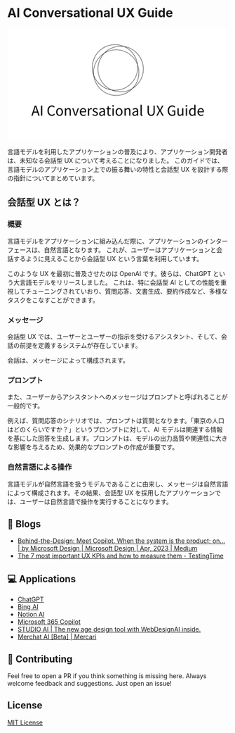 # AI Conversational UX Guide

![AI Conversational UX Guide](./main.png)

言語モデルを利用したアプリケーションの普及により、アプリケーション開発者は、未知なる会話型 UX について考えることになりました。
このガイドでは、言語モデルのアプリケーション上での振る舞いの特性と会話型 UX を設計する際の指針についてまとめています。

## 会話型 UX とは？

### 概要

言語モデルをアプリケーションに組み込んだ際に、アプリケーションのインターフェースは、自然言語となります。
これが、ユーザーはアプリケーションと会話するように見えることから会話型 UX という言葉を利用しています。

このような UX を最初に普及させたのは OpenAI です。彼らは、ChatGPT という大言語モデルをリリースしました。
これは、特に会話型 AI としての性能を重視してチューニングされていおり、質問応答、文書生成、要約作成など、多様なタスクをこなすことができます。

### メッセージ

会話型 UX では、ユーザーとユーザーの指示を受けるアシスタント、そして、会話の前提を定義するシステムが存在しています。

会話は、メッセージによって構成されます。

### プロンプト

また、ユーザーからアシスタントへのメッセージはプロンプトと呼ばれることが一般的です。

例えば、質問応答のシナリオでは、プロンプトは質問となります。「東京の人口はどのくらいですか？」というプロンプトに対して、AI モデルは関連する情報を基にした回答を生成します。プロンプトは、モデルの出力品質や関連性に大きな影響を与えるため、効果的なプロンプトの作成が重要です。

### 自然言語による操作

言語モデルが自然言語を扱うモデルであることに由来し、メッセージは自然言語によって構成されます。その結果、会話型 UX を採用したアプリケーションでは、ユーザーは自然言語で操作を実行することになります。

## 📃 Blogs

- [Behind-the-Design: Meet Copilot. When the system is the product; on… | by Microsoft Design | Microsoft Design | Apr, 2023 | Medium](https://medium.com/microsoft-design/behind-the-design-meet-copilot-2c68182a0e70)
- [The 7 most important UX KPIs and how to measure them - TestingTime](https://www.testingtime.com/en/blog/important-ux-kpis/)

## 💻 Applications

- [ChatGPT](https://openai.com/blog/chatgpt)
- [Bing AI](https://www.microsoft.com/ja-jp/bing?form=MA13FJ)
- [Notion AI](https://www.notion.so/ja-jp/product/ai)
- [Microsoft 365 Copilot](https://blogs.windows.com/japan/2023/03/28/introducing-microsoft-365-copilot-a-whole-new-way-to-work/)
- [STUDIO AI | The new age design tool with WebDesignAI inside.](https://studio.design/?ref=producthunt)
- [Merchat AI [Beta] | Mercari](https://www.mercari.com/merchat/)

## 🤝 Contributing

Feel free to open a PR if you think something is missing here. Always welcome feedback and suggestions. Just open an issue!

## License

[MIT License](/LICENSE.md)
